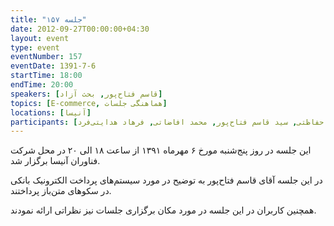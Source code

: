 ```yaml
---
title: "جلسه ۱۵۷"
date: 2012-09-27T00:00:00+04:30
layout: event
type: event
eventNumber: 157
eventDate: 1391-7-6
startTime: 18:00
endTime: 20:00
speakers: [قاسم فتاح‌پور, بحث آزاد]
topics: [E-commerce, هماهنگی جلسات]
locations: [آنیسا]
participants: [مهدی غفاری, سعید واتیانی, حمیدرضا داوودی, پویا جوان‌بخت, محمد مطلبی, محمد دماوندی, رضا عباسیان, علی حفاظتی, سید قاسم فتاح‌پور, محمد افاضاتی, فرهاد هدایتی‌فرد]
---
```

این جلسه در روز پنج‌شنبه مورخ ۶ مهرماه ۱۳۹۱ از ساعت ۱۸ الی ۲۰ در محل شرکت فناوران آنیسا برگزار شد.

در این جلسه آقای قاسم فتاح‌پور به توضیح در مورد سیستم‌های پرداخت الکترونیک بانکی در سکوهای متن‌باز پرداختند.

همچنین کاربران در این جلسه در مورد مکان برگزاری جلسات نیز نظراتی ارائه نمودند.